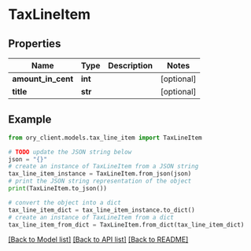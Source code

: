 # TaxLineItem


## Properties

Name | Type | Description | Notes
------------ | ------------- | ------------- | -------------
**amount_in_cent** | **int** |  | [optional] 
**title** | **str** |  | [optional] 

## Example

```python
from ory_client.models.tax_line_item import TaxLineItem

# TODO update the JSON string below
json = "{}"
# create an instance of TaxLineItem from a JSON string
tax_line_item_instance = TaxLineItem.from_json(json)
# print the JSON string representation of the object
print(TaxLineItem.to_json())

# convert the object into a dict
tax_line_item_dict = tax_line_item_instance.to_dict()
# create an instance of TaxLineItem from a dict
tax_line_item_from_dict = TaxLineItem.from_dict(tax_line_item_dict)
```
[[Back to Model list]](../README.md#documentation-for-models) [[Back to API list]](../README.md#documentation-for-api-endpoints) [[Back to README]](../README.md)


